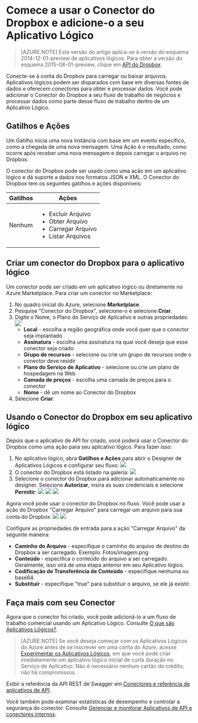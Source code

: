 <properties
	pageTitle="Usando o Conector do Dropbox em Aplicativos Lógicos | Serviço de Aplicativo do Microsoft Azure"
	description="Como criar e configurar o conector do Dropbox ou aplicativo de API e usá-lo em um aplicativo lógico no Serviço de Aplicativo do Azure"
	authors="anuragdalmia"
	manager="erikre"
	editor=""
	services="app-service\logic"
	documentationCenter=""/>

<tags
	ms.service="app-service-logic"
	ms.workload="integration"
	ms.tgt_pltfrm="na"
	ms.devlang="na"
	ms.topic="article"
	ms.date="03/16/2016"
	ms.author="sameerch"/>

# Comece a usar o Conector do Dropbox e adicione-o a seu Aplicativo Lógico
>[AZURE.NOTE] Esta versão do artigo aplica-se à versão do esquema 2014-12-01-preview de aplicativos lógicos. Para obter a versão do esquema 2015-08-01-preview, clique em [API do Dropbox](../connectors/connectors-create-api-dropbox.md).

Conecte-se à conta do Dropbox para carregar ou baixar arquivos. Aplicativos lógicos podem ser disparados com base em diversas fontes de dados e oferecem conectores para obter e processar dados. Você pode adicionar o Conector do Dropbox a seu fluxo de trabalho de negócios e processar dados como parte desse fluxo de trabalho dentro de um Aplicativo Lógico.

## Gatilhos e Ações

Um Gatilho inicia uma nova instância com base em um evento específico, como a chegada de uma nova mensagem. Uma Ação é o resultado, como ocorre após receber uma nova mensagem e depois carregar o arquivo no Dropbox.

O conector do Dropbox pode ser usado como uma ação em um aplicativo lógico e dá suporte a dados nos formatos JSON e XML. O Conector do Dropbox tem os seguintes gatilhos e ações disponíveis:

Gatilhos | Ações
--- | ---
Nenhum | <ul><li>Excluir Arquivo</li><li>Obter Arquivo</li><li>Carregar Arquivo</li><li>Listar Arquivos</li></ul>


## Criar um conector do Dropbox para o aplicativo lógico
Um conector pode ser criado em um aplicativo lógico ou diretamente no Azure Marketplace. Para criar um conector no Marketplace:

1. No quadro inicial do Azure, selecione **Marketplace**.
2. Pesquise "Conector do Dropbox", selecione-o e selecione **Criar**.
3. Digite o Nome, o Plano do Serviço de Aplicativo e outras propriedades: ![][1]
	- **Local** - escolha a região geográfica onde você quer que o conector seja implantado
	- **Assinatura** - escolha uma assinatura na qual você deseja que esse conector seja criado
	- **Grupo de recursos** - selecione ou crie um grupo de recursos onde o conector deve residir
	- **Plano do Serviço de Aplicativo** - selecione ou crie um plano de hospedagem na Web
	- **Camada de preços** - escolha uma camada de preços para o conector
	- **Nome** - dê um nome ao Conector do Dropbox  
4. Selecione **Criar**.


## Usando o Conector do Dropbox em seu aplicativo lógico
Depois que o aplicativo de API for criado, você poderá usar o Conector do Dropbox como uma ação para seu aplicativo lógico. Para fazer isso:

1.	No aplicativo lógico, abra **Gatilhos e Ações** para abrir o Designer de Aplicativos Lógicos e configurar seu fluxo: ![][3]
2.	O conector do Dropbox está listado na galeria: ![][4]
3.	Selecione o conector do Dropbox para adicionar automaticamente no designer. Selecione **Autorizar**, insira as suas credenciais e selecione **Permitir**: ![][5] ![][6] ![][7]

Agora você pode usar o conector do Dropbox no fluxo. Você pode usar a ação do Dropbox "Carregar Arquivo" para carregar um arquivo para sua conta do Dropbox: ![][8] ![][9]

Configure as propriedades de entrada para a ação "Carregar Arquivo" da seguinte maneira:

- **Caminho do Arquivo** - especifique o caminho do arquivo de destino do Dropbox a ser carregado. Exemplo: Fotos/imagem.png
- **Conteúdo** - especifica o conteúdo do arquivo a ser carregado. Geralmente, isso virá de uma etapa anterior em seu Aplicativo lógico.
- **Codificação de Transferência de Conteúdo** - especifique nenhuma ou base64.
- **Substituir** - especifique "true" para substituir o arquivo, se ele já existir.

## Faça mais com seu Conector
Agora que o conector foi criado, você pode adicioná-lo a um fluxo de trabalho comercial usando um Aplicativo Lógico. Consulte [O que são Aplicativos Lógicos?](app-service-logic-what-are-logic-apps.md).

>[AZURE.NOTE] Se você deseja começar com os Aplicativos Lógicos do Azure antes de se inscrever em uma conta do Azure, acesse [Experimentar os Aplicativos Lógicos](https://tryappservice.azure.com/?appservice=logic), em que você pode criar imediatamente um aplicativo lógico inicial de curta duração no Serviço de Aplicativo. Não é necessário nenhum cartão de crédito; não há compromissos.

Exibir a referência da API REST de Swagger em [Conectores e referência de aplicativos de API](http://go.microsoft.com/fwlink/p/?LinkId=529766).

Você também pode examinar estatísticas de desempenho e controlar a segurança do conector. Consulte [Gerenciar e monitorar Aplicativos de API e conectores internos](app-service-logic-monitor-your-connectors.md).

<!-- Image reference -->
[1]: ./media/app-service-logic-connector-dropbox/img1.PNG
[2]: ./media/app-service-logic-connector-dropbox/img2.PNG
[3]: ./media/app-service-logic-connector-dropbox/img3.png
[4]: ./media/app-service-logic-connector-dropbox/img4.png
[5]: ./media/app-service-logic-connector-dropbox/img5.PNG
[6]: ./media/app-service-logic-connector-dropbox/img6.PNG
[7]: ./media/app-service-logic-connector-dropbox/img7.PNG
[8]: ./media/app-service-logic-connector-dropbox/img8.PNG
[9]: ./media/app-service-logic-connector-dropbox/img9.PNG

<!---HONumber=AcomDC_0323_2016-->